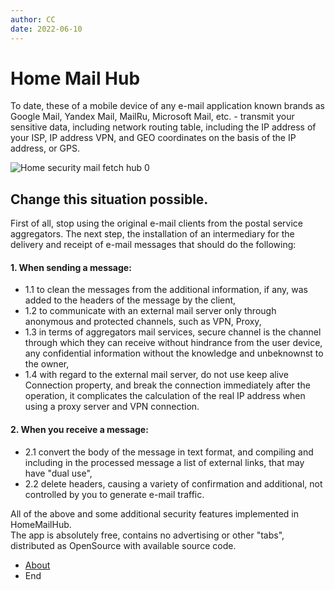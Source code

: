 ```yaml
---
author: CC
date: 2022-06-10
---
```


# Home Mail Hub

To date, these of a mobile device of any e-mail application known brands as Google Mail, Yandex Mail, MailRu, Microsoft Mail, etc.  - transmit your sensitive data, including network routing table, including the IP address of your ISP, IP address VPN, and GEO coordinates on the basis of the IP address, or GPS.

![Home security mail fetch hub 0](https://claudiacoord.github.io/SecurityHomeMailHub/assets/images/banner.png)  

## Change this situation possible.  
 First of all, stop using the original e-mail clients from the postal service aggregators.
 The next step, the installation of an intermediary for the delivery and receipt of e-mail messages that should do the following:  

#### 1. When sending a message:  
  - 1.1 to clean the messages from the additional information, if any, was added to the headers of the message by the client,  
  - 1.2 to communicate with an external mail server only through anonymous and protected channels, such as VPN, Proxy,  
  - 1.3 in terms of aggregators mail services, secure channel is the channel through which they can receive without hindrance from the user device, any confidential information without the knowledge and unbeknownst to the owner,  
  - 1.4 with regard to the external mail server, do not use keep alive Connection property, and break the connection immediately after the operation, it complicates the calculation of the real IP address when using a proxy server and VPN connection.  

#### 2. When you receive a message:  
 - 2.1 convert the body of the message in text format, and compiling and including in the processed message a list of external links, that may have "dual use",  
 - 2.2 delete headers, causing a variety of confirmation and additional, not controlled by you to generate e-mail traffic.  

All of the above and some additional security features implemented in HomeMailHub.  
The app is absolutely free, contains no advertising or other "tabs", distributed as OpenSource with available source code.

- [About](about.md)
- End
